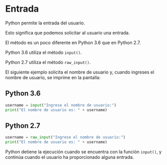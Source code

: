 # Entrada

Python permite la entrada del usuario.

Esto significa que podemos solicitar al usuario una entrada.

El método es un poco diferente en Python 3.6 que en Python 2.7.

Python 3.6 utiliza el método `input()`.

Python 2.7 utiliza el método `raw_input()`.

El siguiente ejemplo solicita el nombre de usuario y, cuando ingreses el nombre de usuario, se imprime en la pantalla:

## Python 3.6

```python
username = input("Ingrese el nombre de usuario:")
print("El nombre de usuario es: " + username)

```

## Python 2.7

```python
username = raw_input("Ingrese el nombre de usuario:")
print("El nombre de usuario es: " + username)

```

Python detiene la ejecución cuando se encuentra con la función `input()`, y continúa cuando el usuario ha proporcionado alguna entrada.
